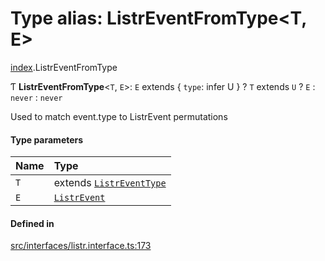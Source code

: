 # Type alias: ListrEventFromType<T, E\>

[index](../modules/index.md).ListrEventFromType

Ƭ **ListrEventFromType**<`T`, `E`\>: `E` extends { `type`: infer U  } ? `T` extends `U` ? `E` : `never` : `never`

Used to match event.type to ListrEvent permutations

#### Type parameters

| Name | Type |
| :------ | :------ |
| `T` | extends [`ListrEventType`](../enums/index.ListrEventType.md) |
| `E` | [`ListrEvent`](index.ListrEvent.md) |

#### Defined in

[src/interfaces/listr.interface.ts:173](https://github.com/cenk1cenk2/listr2/blob/3146341/src/interfaces/listr.interface.ts#L173)
